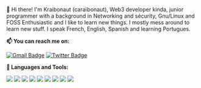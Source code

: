 👋 Hi there! I'm Kraibonaut (caraïbonaut),
Web3 developer kinda, junior programmer with a background in Networking and sécurity, Gnu/Linux and FOSS Enthusiastic and I like to learn new things.
I mostly mess around to learn new stuff. I speak French, English, Spanish and learning Portugues.

**📫 You can reach me on:**

[![Gmail Badge](https://img.shields.io/badge/-Gmail-c14438?style=for-the-badge&logo=Gmail&logoColor=white&link=mahmoudk1000@gmail.com)](mailto:tristankali@gmail.com) [![Twitter Badge](https://img.shields.io/badge/-Twitter-1ca0f1?style=for-the-badge&labelColor=1ca0f1&logo=twitter&logoColor=white&link=https://twitter.com/K_raibonaut)](https://twitter.com/K_raibonaut)

**:wrench: Languages and Tools:**

<img src="https://img.shields.io/badge/-Python-3776AB?style=for-the-badge&logo=python&logoColor=white"> <img src="https://img.shields.io/badge/-HTML5-E34F26?style=for-the-badge&logo=html5&logoColor=white"> <img src="https://img.shields.io/badge/-CSS3-1572B6?style=for-the-badge&logo=css3&logoColor=white"> <img src="https://img.shields.io/badge/-JavaScript-black?style=for-the-badge&logo=javascript&logoColor=eed718">  <img src="https://img.shields.io/badge/-Linux-black?style=for-the-badge&logo=Linux&logoColor=white">  <img src="https://img.shields.io/badge/-Git-F05032?style=for-the-badge&logo=Git&logoColor=white"> <img src="https://img.shields.io/badge/-Android-black?style=for-the-badge&logo=android"> <img src="https://img.shields.io/badge/-Windows-0078D6?style=for-the-badge&logo=Windows"> <img src="https://img.shields.io/badge/-Terminal-black?style=for-the-badge&logo=GNU%20Bash&logoColor=white"> 


<!------**:pushpin: Profile overview:**



